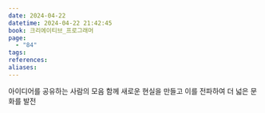 ```yaml
---
date: 2024-04-22
datetime: 2024-04-22 21:42:45
book: 크리에이티브_프로그래머
page:
  - "84"
tags: 
references: 
aliases:
---
```

아이디어를 공유하는 사람의 모음
함께 새로운 현실을 만들고 이를 전파하여 더 넓은 문화를 발전